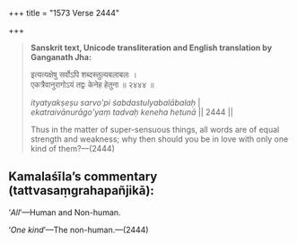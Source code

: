 +++
title = "1573 Verse 2444"

+++
> **Sanskrit text, Unicode transliteration and English translation by Ganganath Jha:** 
>
> इत्यत्यक्षेषु सर्वोऽपि शब्दस्तुल्यबलाबलः ।  
> एकत्रैवानुरागोऽयं तद्वः केनेह हेतुना ॥ २४४४ ॥ 
>
> *ityatyakṣeṣu sarvo'pi śabdastulyabalābalaḥ* \|  
> *ekatraivānurāgo'yaṃ tadvaḥ keneha hetunā* \|\| 2444 \|\| 
>
> Thus in the matter of super-sensuous things, all words are of equal strength and weakness; why then should you be in love with only one kind of them?—(2444)



## Kamalaśīla’s commentary (tattvasaṃgrahapañjikā):

‘*All*’—Human and Non-human.

‘*One kind*’—The non-human.—(2444)


